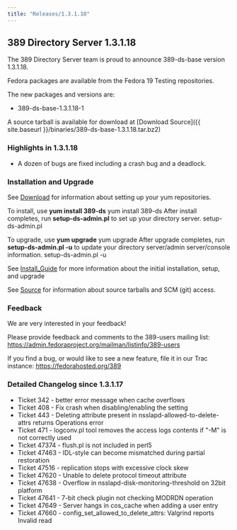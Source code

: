 ```yaml
---
title: "Releases/1.3.1.18"
---
```

389 Directory Server 1.3.1.18
-----------------------------

The 389 Directory Server team is proud to announce 389-ds-base version 1.3.1.18.

Fedora packages are available from the Fedora 19 Testing repositories.

The new packages and versions are:

-   389-ds-base-1.3.1.18-1

A source tarball is available for download at [Download Source]({{ site.baseurl }}/binaries/389-ds-base-1.3.1.18.tar.bz2)

### Highlights in 1.3.1.18

-   A dozen of bugs are fixed including a crash bug and a deadlock.

### Installation and Upgrade

See [Download](../download.html) for information about setting up your yum repositories.

To install, use **yum install 389-ds** yum install 389-ds After install completes, run **setup-ds-admin.pl** to set up your directory server. setup-ds-admin.pl

To upgrade, use **yum upgrade** yum upgrade After upgrade completes, run **setup-ds-admin.pl -u** to update your directory server/admin server/console information. setup-ds-admin.pl -u

See [Install\_Guide](../legacy/install-guide.html) for more information about the initial installation, setup, and upgrade

See [Source](../development/source.html) for information about source tarballs and SCM (git) access.

### Feedback

We are very interested in your feedback!

Please provide feedback and comments to the 389-users mailing list: <https://admin.fedoraproject.org/mailman/listinfo/389-users>

If you find a bug, or would like to see a new feature, file it in our Trac instance: <https://fedorahosted.org/389>

### Detailed Changelog since 1.3.1.17

-   Ticket 342 - better error message when cache overflows
-   Ticket 408 - Fix crash when disabling/enabling the setting
-   Ticket 443 - Deleting attribute present in nsslapd-allowed-to-delete-attrs returns Operations error
-   Ticket 471 - logconv.pl tool removes the access logs contents if "-M" is not correctly used
-   Ticket 47374 - flush.pl is not included in perl5
-   Ticket 47463 - IDL-style can become mismatched during partial restoration
-   Ticket 47516 - replication stops with excessive clock skew
-   Ticket 47620 - Unable to delete protocol timeout attribute
-   Ticket 47638 - Overflow in nsslapd-disk-monitoring-threshold on 32bit platform
-   Ticket 47641 - 7-bit check plugin not checking MODRDN operation
-   Ticket 47649 - Server hangs in cos\_cache when adding a user entry
-   Ticket 47660 - config\_set\_allowed\_to\_delete\_attrs: Valgrind reports Invalid read

